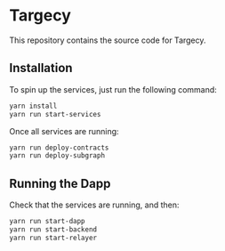 # Targecy

This repository contains the source code for Targecy.

## Installation

To spin up the services, just run the following command:

```bash
yarn install
yarn run start-services
```

Once all services are running:

```bash
yarn run deploy-contracts
yarn run deploy-subgraph
```

## Running the Dapp

Check that the services are running, and then:

```bash
yarn run start-dapp
yarn run start-backend
yarn run start-relayer
```
